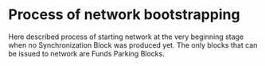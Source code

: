 # Process of network bootstrapping
Here described process of starting network at the very beginning stage when no Synchronization Block was produced yet. 
The only blocks that can be issued to network are Funds Parking Blocks. 